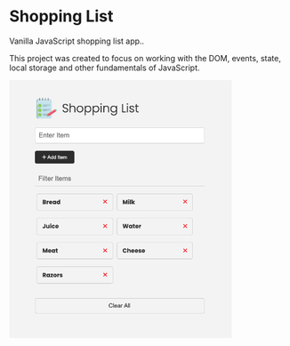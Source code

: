 # Shopping List

Vanilla JavaScript shopping list app..

This project was created to focus on working with the DOM, events, state, local storage and other fundamentals of JavaScript.

<img src="images/screen.png" width="400">
